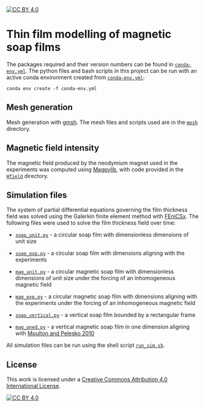 [![CC BY 4.0][cc-by-shield]][cc-by]

# Thin film modelling of magnetic soap films

The packages required and their version numbers can be found in [`conda-env.yml`](conda-env.yml).
The python files and bash scripts in this project can be run with an active conda environment created from [`conda-env.yml`](conda-env.yml):
```
conda env create -f conda-env.yml
```

## Mesh generation

Mesh generation with [gmsh](https://gmsh.info/). The mesh files and scripts used are in the [`mesh`](mesh) directory.

## Magnetic field intensity

The magnetic field produced by the neodymium magnet used in the experiments was computed using [Magpylib](https://magpylib.readthedocs.io/en/latest/), with code provided in the [`Hfield`](Hfield) directory.

## Simulation files

The system of partial differential equations governing the film thickness field was solved using the Galerkin finite element method with [FEniCSx](https://fenicsproject.org/). The following files were used to solve the film thickness field over time:

* [`soap_unit.py`](soap_unit.py) - a circular soap film with dimensionless dimensions of unit size

* [`soap_exp.py`](soap_exp.py) - a circular soap film with dimensions aligning with the experiments

* [`mag_unit.py`](mag_unit.py) - a circular magnetic soap film with dimensionless dimensions of unit size under the forcing of an inhomogeneous magnetic field

* [`mag_exp.py`](mag_exp.py) - a circular magnetic soap film with dimensions aligning with the experiments under the forcing of an inhomogeneous magnetic field

* [`soap_vertical.py`](soap_vertical.py) - a vertical soap film bounded by a rectangular frame 

* [`mag_oned.py`](mag_oned.py) - a vertical magnetic soap film in one dimension aligning with [Moulton and Pelesko 2010](https://journals.aps.org/pre/abstract/10.1103/PhysRevE.81.046320)

All simulation files can be run using the shell script [`run_sim.sh`](run_sim.sh).

## License

This work is licensed under a
[Creative Commons Attribution 4.0 International License][cc-by].

[![CC BY 4.0][cc-by-image]][cc-by]

[cc-by]: http://creativecommons.org/licenses/by/4.0/
[cc-by-image]: https://i.creativecommons.org/l/by/4.0/88x31.png
[cc-by-shield]: https://img.shields.io/badge/License-CC%20BY%204.0-lightgrey.svg
